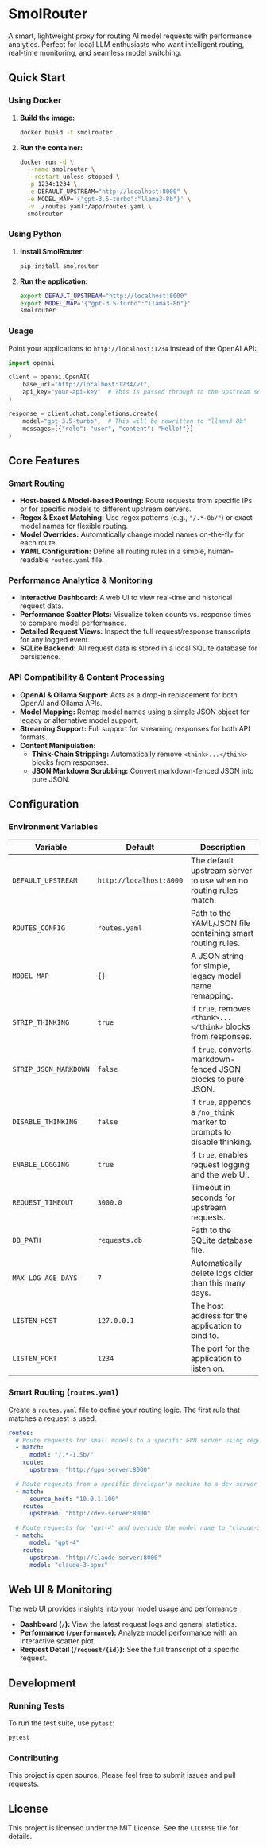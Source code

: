 # SmolRouter

A smart, lightweight proxy for routing AI model requests with performance analytics. Perfect for local LLM enthusiasts who want intelligent routing, real-time monitoring, and seamless model switching.

## Quick Start

### Using Docker

1.  **Build the image:**
    ```bash
    docker build -t smolrouter .
    ```

2.  **Run the container:**
    ```bash
    docker run -d \
      --name smolrouter \
      --restart unless-stopped \
      -p 1234:1234 \
      -e DEFAULT_UPSTREAM="http://localhost:8000" \
      -e MODEL_MAP='{"gpt-3.5-turbo":"llama3-8b"}' \
      -v ./routes.yaml:/app/routes.yaml \
      smolrouter
    ```

### Using Python

1.  **Install SmolRouter:**
    ```bash
    pip install smolrouter
    ```

2.  **Run the application:**
    ```bash
    export DEFAULT_UPSTREAM="http://localhost:8000"
    export MODEL_MAP='{"gpt-3.5-turbo":"llama3-8b"}'
    smolrouter
    ```

### Usage

Point your applications to `http://localhost:1234` instead of the OpenAI API:

```python
import openai

client = openai.OpenAI(
    base_url="http://localhost:1234/v1",
    api_key="your-api-key"  # This is passed through to the upstream server
)

response = client.chat.completions.create(
    model="gpt-3.5-turbo",  # This will be rewritten to "llama3-8b"
    messages=[{"role": "user", "content": "Hello!"}]
)
```

## Core Features

### Smart Routing
- **Host-based & Model-based Routing:** Route requests from specific IPs or for specific models to different upstream servers.
- **Regex & Exact Matching:** Use regex patterns (e.g., `"/.*-8b/"`) or exact model names for flexible routing.
- **Model Overrides:** Automatically change model names on-the-fly for each route.
- **YAML Configuration:** Define all routing rules in a simple, human-readable `routes.yaml` file.

### Performance Analytics & Monitoring
- **Interactive Dashboard:** A web UI to view real-time and historical request data.
- **Performance Scatter Plots:** Visualize token counts vs. response times to compare model performance.
- **Detailed Request Views:** Inspect the full request/response transcripts for any logged event.
- **SQLite Backend:** All request data is stored in a local SQLite database for persistence.

### API Compatibility & Content Processing
- **OpenAI & Ollama Support:** Acts as a drop-in replacement for both OpenAI and Ollama APIs.
- **Model Mapping:** Remap model names using a simple JSON object for legacy or alternative model support.
- **Streaming Support:** Full support for streaming responses for both API formats.
- **Content Manipulation:**
    - **Think-Chain Stripping:** Automatically remove `<think>...</think>` blocks from responses.
    - **JSON Markdown Scrubbing:** Convert markdown-fenced JSON into pure JSON.

## Configuration

### Environment Variables

| Variable                | Default                   | Description                                                              |
| ----------------------- | ------------------------- | ------------------------------------------------------------------------ |
| `DEFAULT_UPSTREAM`      | `http://localhost:8000`   | The default upstream server to use when no routing rules match.          |
| `ROUTES_CONFIG`         | `routes.yaml`             | Path to the YAML/JSON file containing smart routing rules.               |
| `MODEL_MAP`             | `{}`                      | A JSON string for simple, legacy model name remapping.                   |
| `STRIP_THINKING`        | `true`                    | If `true`, removes `<think>...</think>` blocks from responses.            |
| `STRIP_JSON_MARKDOWN`   | `false`                   | If `true`, converts markdown-fenced JSON blocks to pure JSON.            |
| `DISABLE_THINKING`      | `false`                   | If `true`, appends a `/no_think` marker to prompts to disable thinking.  |
| `ENABLE_LOGGING`        | `true`                    | If `true`, enables request logging and the web UI.                       |
| `REQUEST_TIMEOUT`       | `3000.0`                  | Timeout in seconds for upstream requests.                                |
| `DB_PATH`               | `requests.db`             | Path to the SQLite database file.                                        |
| `MAX_LOG_AGE_DAYS`      | `7`                       | Automatically delete logs older than this many days.                     |
| `LISTEN_HOST`           | `127.0.0.1`               | The host address for the application to bind to.                         |
| `LISTEN_PORT`           | `1234`                    | The port for the application to listen on.                               |

### Smart Routing (`routes.yaml`)

Create a `routes.yaml` file to define your routing logic. The first rule that matches a request is used.

```yaml
routes:
  # Route requests for small models to a specific GPU server using regex
  - match:
      model: "/.*-1.5b/"
    route:
      upstream: "http://gpu-server:8000"

  # Route requests from a specific developer's machine to a dev server
  - match:
      source_host: "10.0.1.100"
    route:
      upstream: "http://dev-server:8000"

  # Route requests for "gpt-4" and override the model name to "claude-3-opus"
  - match:
      model: "gpt-4"
    route:
      upstream: "http://claude-server:8000"
      model: "claude-3-opus"
```

## Web UI & Monitoring

The web UI provides insights into your model usage and performance.

- **Dashboard (`/`):** View the latest request logs and general statistics.
- **Performance (`/performance`):** Analyze model performance with an interactive scatter plot.
- **Request Detail (`/request/{id}`):** See the full transcript of a specific request.

## Development

### Running Tests

To run the test suite, use `pytest`:

```bash
pytest
```

### Contributing

This project is open source. Please feel free to submit issues and pull requests.

## License

This project is licensed under the MIT License. See the `LICENSE` file for details.